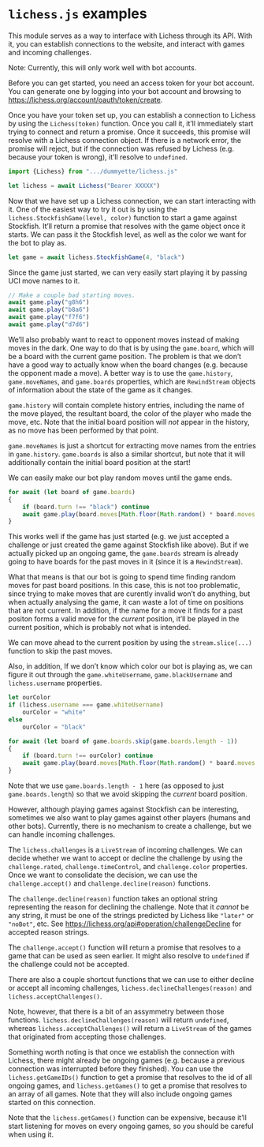 `lichess.js` examples
===

This module serves as a way to interface with Lichess through its API. With it, you can establish connections to the website, and interact with games and incoming challenges.

Note: Currently, this will only work well with bot accounts.

Before you can get started, you need an access token for your bot account. You can generate one by logging into your bot account and browsing to <https://lichess.org/account/oauth/token/create>.

Once you have your token set up, you can establish a connection to Lichess by using the `Lichess(token)` function. Once you call it, it’ll immediately start trying to connect and return a promise. Once it succeeds, this promise will resolve with a Lichess connection object. If there is a network error, the promise will reject, but if the connection was refused by Lichess (e.g. because your token is wrong), it’ll resolve to `undefined`.

~~~ JavaScript
import {Lichess} from ".../dummyette/lichess.js"

let lichess = await Lichess("Bearer XXXXX")
~~~

Now that we have set up a Lichess connection, we can start interacting with it. One of the easiest way to try it out is by using the `lichess.StockfishGame(level, color)` function to start a game against Stockfish. It’ll return a promise that resolves with the game object once it starts. We can pass it the Stockfish level, as well as the color we want for the bot to play as.

~~~ JavaScript
let game = await lichess.StockfishGame(4, "black")
~~~

Since the game just started, we can very easily start playing it by passing UCI move names to it.

~~~ JavaScript
// Make a couple bad starting moves.
await game.play("g8h6")
await game.play("b8a6")
await game.play("f7f6")
await game.play("d7d6")
~~~

We’ll also probably want to react to opponent moves instead of making moves in the dark. One way to do that is by using the `game.board`, which will be a board with the current game position. The problem is that we don’t have a good way to actually know when the board changes (e.g. because the opponent made a move). A better way is to use the `game.history`, `game.moveNames`, and `game.boards` properties, which are `RewindStream` objects of information about the state of the game as it changes.

`game.history` will contain complete history entries, including the name of the move played, the resultant board, the color of the player who made the move, etc. Note that the initial board position will *not* appear in the history, as no move has been performed by that point.

`game.moveNames` is just a shortcut for extracting move names from the entries in `game.history`. `game.boards` is also a similar shortcut, but note that it will additionally contain the initial board position at the start!

We can easily make our bot play random moves until the game ends.

~~~ JavaScript
for await (let board of game.boards)
{
	if (board.turn !== "black") continue
	await game.play(board.moves[Math.floor(Math.random() * board.moves.length)].name)
}
~~~

This works well if the game has just started (e.g. we just accepted a challenge or just created the game against Stockfish like above). But if we actually picked up an ongoing game, the `game.boards` stream is already going to have boards for the past moves in it (since it is a `RewindStream`).

What that means is that our bot is going to spend time finding random moves for past board positions. In this case, this is not too problematic, since trying to make moves that are curently invalid won’t do anything, but when actually analysing the game, it can waste a lot of time on positions that are not current. In addition, if the name for a move it finds for a past positon forms a valid move for the *current* position, it’ll be played in the current position, which is probably not what is intended.

We can move ahead to the current position by using the `stream.slice(...)` function to skip the past moves.

Also, in addition, If we don’t know which color our bot is playing as, we can figure it out through the `game.whiteUsername`, `game.blackUsername` and `lichess.username` properties.

~~~ JavaScript
let ourColor
if (lichess.username === game.whiteUsername)
	ourColor = "white"
else
	ourColor = "black"

for await (let board of game.boards.skip(game.boards.length - 1))
{
	if (board.turn !== ourColor) continue
	await game.play(board.moves[Math.floor(Math.random() * board.moves.length)].name)
}
~~~

Note that we use `game.boards.length - 1` here (as opposed to just `game.boards.length`) so that we avoid skipping the *current* board position.

However, although playing games against Stockfish can be interesting, sometimes we also want to play games against other players (humans and other bots). Currently, there is no mechanism to create a challenge, but we can handle incoming challenges.

The `lichess.challenges` is a `LiveStream` of incoming challenges. We can decide whether we want to accept or decline the challenge by using the `challenge.rated`, `challenge.timeControl`, and `challenge.color` properties. Once we want to consolidate the decision, we can use the `challenge.accept()` and `challenge.decline(reason)` functions.

The `challenge.decline(reason)` function takes an optional string representing the reason for declining the challenge. Note that it *cannot* be any string, it must be one of the strings predicted by Lichess like `"later"` or `"noBot"`, etc. See <https://lichess.org/api#operation/challengeDecline> for accepted reason strings.

The `challenge.accept()` function will return a promise that resolves to a game that can be used as seen earlier. It might also resolve to `undefined` if the challenge could not be accepted.

There are also a couple shortcut functions that we can use to either decline or accept all incoming challenges, `lichess.declineChallenges(reason)` and `lichess.acceptChallenges()`.

Note, however, that there is a bit of an assymmetry between those functions. `lichess.declineChallenges(reason)` will return `undefined`, whereas `lichess.acceptChallenges()` will return a `LiveStream` of the games that originated from accepting those challenges.

Something worth noting is that once we establish the connection with Lichess, there might already be ongoing games (e.g. because a previous connection was interrupted before they finished). You can use the `lichess.getGameIDs()` function to get a promise that resolves to the id of all ongoing games, and `lichess.getGames()` to get a promise that resolves to an array of all games. Note that they will also include ongoing games started on this connection.

Note that the `lichess.getGames()` function can be expensive, because it’ll start listening for moves on every ongoing games, so you should be careful when using it.

